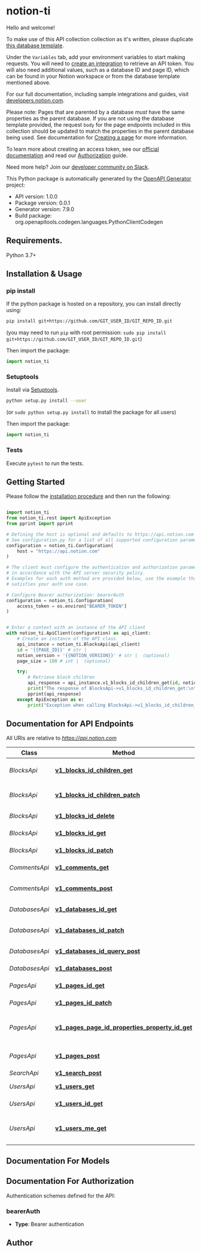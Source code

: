 # notion-ti
Hello and welcome!

To make use of this API collection collection as it's written, please duplicate [this database template](https://www.notion.so/8e2c2b769e1d47d287b9ed3035d607ae?v=dc1b92875fb94f10834ba8d36549bd2a).

﻿Under the `Variables` tab, add your environment variables to start making requests. You will need to [create an integration](https://www.notion.so/my-integrations) to retrieve an API token. You will also need additional values, such as a database ID and page ID, which can be found in your Notion workspace or from the database template mentioned above.

For our full documentation, including sample integrations and guides, visit [developers.notion.com](https://developers.notion.com/)﻿.

Please note: Pages that are parented by a database _must_ have the same properties as the parent database. If you are not using the database template provided, the request `body` for the page endpoints included in this collection should be updated to match the properties in the parent database being used. See documentation for [Creating a page](https://developers.notion.com/reference/post-page) for more information.

To learn more about creating an access token, see our [official documentation](https://developers.notion.com/reference/create-a-token) and read our [Authorization](https://developers.notion.com/docs/authorization#step-3-send-the-code-in-a-post-request-to-the-notion-api) guide.

Need more help? Join our [developer community on Slack](https://join.slack.com/t/notiondevs/shared_invite/zt-20b5996xv-DzJdLiympy6jP0GGzu3AMg)﻿.

This Python package is automatically generated by the [OpenAPI Generator](https://openapi-generator.tech) project:

- API version: 1.0.0
- Package version: 0.0.1
- Generator version: 7.9.0
- Build package: org.openapitools.codegen.languages.PythonClientCodegen

## Requirements.

Python 3.7+

## Installation & Usage
### pip install

If the python package is hosted on a repository, you can install directly using:

```sh
pip install git+https://github.com/GIT_USER_ID/GIT_REPO_ID.git
```
(you may need to run `pip` with root permission: `sudo pip install git+https://github.com/GIT_USER_ID/GIT_REPO_ID.git`)

Then import the package:
```python
import notion_ti
```

### Setuptools

Install via [Setuptools](http://pypi.python.org/pypi/setuptools).

```sh
python setup.py install --user
```
(or `sudo python setup.py install` to install the package for all users)

Then import the package:
```python
import notion_ti
```

### Tests

Execute `pytest` to run the tests.

## Getting Started

Please follow the [installation procedure](#installation--usage) and then run the following:

```python

import notion_ti
from notion_ti.rest import ApiException
from pprint import pprint

# Defining the host is optional and defaults to https://api.notion.com
# See configuration.py for a list of all supported configuration parameters.
configuration = notion_ti.Configuration(
    host = "https://api.notion.com"
)

# The client must configure the authentication and authorization parameters
# in accordance with the API server security policy.
# Examples for each auth method are provided below, use the example that
# satisfies your auth use case.

# Configure Bearer authorization: bearerAuth
configuration = notion_ti.Configuration(
    access_token = os.environ["BEARER_TOKEN"]
)


# Enter a context with an instance of the API client
with notion_ti.ApiClient(configuration) as api_client:
    # Create an instance of the API class
    api_instance = notion_ti.BlocksApi(api_client)
    id = '{{PAGE_ID}}' # str | 
    notion_version = '{{NOTION_VERSION}}' # str |  (optional)
    page_size = 100 # int |  (optional)

    try:
        # Retrieve block children
        api_response = api_instance.v1_blocks_id_children_get(id, notion_version=notion_version, page_size=page_size)
        print("The response of BlocksApi->v1_blocks_id_children_get:\n")
        pprint(api_response)
    except ApiException as e:
        print("Exception when calling BlocksApi->v1_blocks_id_children_get: %s\n" % e)

```

## Documentation for API Endpoints

All URIs are relative to *https://api.notion.com*

Class | Method | HTTP request | Description
------------ | ------------- | ------------- | -------------
*BlocksApi* | [**v1_blocks_id_children_get**](docs/BlocksApi.md#v1_blocks_id_children_get) | **GET** /v1/blocks/{id}/children | Retrieve block children
*BlocksApi* | [**v1_blocks_id_children_patch**](docs/BlocksApi.md#v1_blocks_id_children_patch) | **PATCH** /v1/blocks/{id}/children | Append block children
*BlocksApi* | [**v1_blocks_id_delete**](docs/BlocksApi.md#v1_blocks_id_delete) | **DELETE** /v1/blocks/{id} | Delete a block
*BlocksApi* | [**v1_blocks_id_get**](docs/BlocksApi.md#v1_blocks_id_get) | **GET** /v1/blocks/{id} | Retrieve a block
*BlocksApi* | [**v1_blocks_id_patch**](docs/BlocksApi.md#v1_blocks_id_patch) | **PATCH** /v1/blocks/{id} | Update a block
*CommentsApi* | [**v1_comments_get**](docs/CommentsApi.md#v1_comments_get) | **GET** /v1/comments | Retrieve comments
*CommentsApi* | [**v1_comments_post**](docs/CommentsApi.md#v1_comments_post) | **POST** /v1/comments | Add comment to discussion
*DatabasesApi* | [**v1_databases_id_get**](docs/DatabasesApi.md#v1_databases_id_get) | **GET** /v1/databases/{id} | Retrieve a database
*DatabasesApi* | [**v1_databases_id_patch**](docs/DatabasesApi.md#v1_databases_id_patch) | **PATCH** /v1/databases/{id} | Update database properties
*DatabasesApi* | [**v1_databases_id_query_post**](docs/DatabasesApi.md#v1_databases_id_query_post) | **POST** /v1/databases/{id}/query | Filter a database
*DatabasesApi* | [**v1_databases_post**](docs/DatabasesApi.md#v1_databases_post) | **POST** /v1/databases/ | Create a database
*PagesApi* | [**v1_pages_id_get**](docs/PagesApi.md#v1_pages_id_get) | **GET** /v1/pages/{id} | Retrieve a page
*PagesApi* | [**v1_pages_id_patch**](docs/PagesApi.md#v1_pages_id_patch) | **PATCH** /v1/pages/{id} | Archive a page
*PagesApi* | [**v1_pages_page_id_properties_property_id_get**](docs/PagesApi.md#v1_pages_page_id_properties_property_id_get) | **GET** /v1/pages/{page_id}/properties/{property_id} | Retrieve a page property item
*PagesApi* | [**v1_pages_post**](docs/PagesApi.md#v1_pages_post) | **POST** /v1/pages/ | Create a page with content
*SearchApi* | [**v1_search_post**](docs/SearchApi.md#v1_search_post) | **POST** /v1/search | Search
*UsersApi* | [**v1_users_get**](docs/UsersApi.md#v1_users_get) | **GET** /v1/users | List all users
*UsersApi* | [**v1_users_id_get**](docs/UsersApi.md#v1_users_id_get) | **GET** /v1/users/{id} | Retrieve a user
*UsersApi* | [**v1_users_me_get**](docs/UsersApi.md#v1_users_me_get) | **GET** /v1/users/me | Retrieve your token’s bot user


## Documentation For Models



<a id="documentation-for-authorization"></a>
## Documentation For Authorization


Authentication schemes defined for the API:
<a id="bearerAuth"></a>
### bearerAuth

- **Type**: Bearer authentication


## Author





